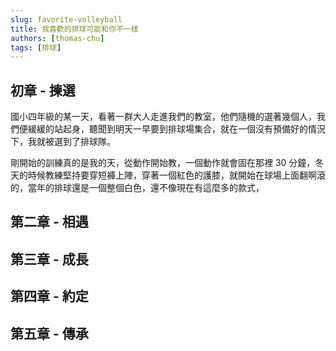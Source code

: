 ```yaml
---
slug: favorite-volleyball
title: 我喜歡的排球可能和你不一樣
authors: [thomas-chu]
tags: [排球]
---
```


## 初章 - 揀選

國小四年級的某一天，看著一群大人走進我們的教室，他們隨機的選著幾個人，我們便緩緩的站起身，聽聞到明天一早要到排球場集合，就在一個沒有預備好的情況下，我就被選到了排球隊。

剛開始的訓練真的是我的天，從動作開始教，一個動作就會固在那裡 30 分鐘，冬天的時候教練堅持要穿短褲上陣，穿著一個紅色的護膝，就開始在球場上面翻啊滾的，當年的排球還是一個整個白色，還不像現在有這麼多的款式，

## 第二章 - 相遇

## 第三章 - 成長

## 第四章 - 約定

## 第五章 - 傳承
